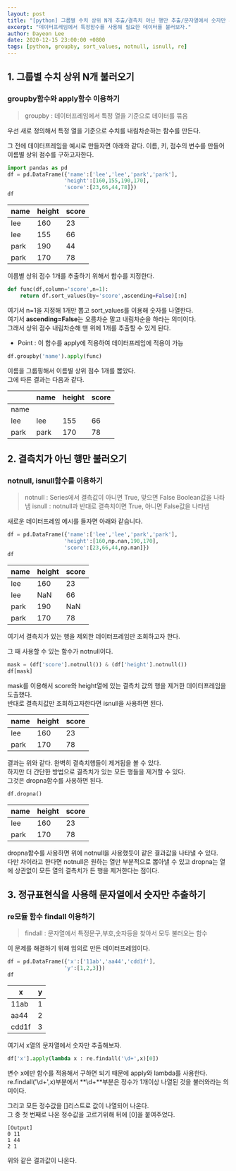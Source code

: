 ```yaml
---
layout: post
title: "[python] 그룹별 수치 상위 N개 추출/결측치 아닌 행만 추출/문자열에서 숫자만 추출"
excerpt: "데이터프레임에서 특정함수를 사용해 필요한 데이터를 불러보자."
author: Dayeon Lee
date: 2020-12-15 23:00:00 +0800
tags: [python, groupby, sort_values, notnull, isnull, re]
---
```


## 1. 그룹별 수치 상위 N개 불러오기
### groupby함수와 apply함수 이용하기 

> groupby : 데이터프레임에서 특정 열을 기준으로 데이터를 묶음

우선 새로 정의해서 특정 열을 기준으로 수치를 내림차순하는 함수를 만든다.   

그 전에 데이터프레임을 예시로 만들자면 아래와 같다. 
이름, 키, 점수의 변수를 만들어 이름별 상위 점수를 구하고자한다.   

```python 
import pandas as pd
df = pd.DataFrame({'name':['lee','lee','park','park'],
                  'height':[160,155,190,170],
                  'score':[23,66,44,78]})
df
```

|name|height|score|
|--|--|--|
|lee|160|23|
|lee|155|66|
|park|190|44|
|park|170|78|


이름별 상위 점수 1개를 추출하기 위해서 함수를 지정한다.  

```python
def func(df,column='score',n=1):
    return df.sort_values(by='score',ascending=False)[:n]
 ```
 
 여기서 n=1을 지정해 1개만 뽑고 sort_values를 이용해 숫자를 나열한다.    
 여기서 **ascending=False**는 오름차순 말고 내림차순을 하라는 의미이다.   
 그래서 상위 점수 내림차순해 맨 위에 1개를 추출할 수 있게 된다.   

* Point : 이 함수를 apply에 적용하여 데이터프레임에 적용이 가능

```python
df.groupby('name').apply(func)
```

이름을 그룹핑해서 이름별 상위 점수 1개를 뽑았다.    
그에 따른 결과는 다음과 같다.   

|  |name|height|score|
|--|--|--|--|
|name|  |  |  |				
|lee|lee|155|66|
|park|park|170|78|


## 2. 결측치가 아닌 행만 불러오기
### notnull, isnull함수를 이용하기  

> notnull : Series에서 결측값이 아니면 True, 맞으면 False Boolean값을 나타냄
> isnull : notnull과 반대로 결측치이면 True, 아니면 False값을 나타냄  


새로운 데이터프레임 예시를 들자면 아래와 같습니다. 
```python
df = pd.DataFrame({'name':['lee','lee','park','park'],
                  'height':[160,np.nan,190,170],
                  'score':[23,66,44,np.nan]})
df
```

|name|height|score|
|--|--|--|
|lee|160|23|
|lee|NaN|66|
|park|190|NaN|
|park|170|78|

여기서 결측치가 있는 행을 제외한 데이터프레임만 조회하고자 한다.  

그 때 사용할 수 있는 함수가 notnull이다.   

```python
mask = (df['score'].notnull()) & (df['height'].notnull())
df[mask]
```

mask를 이용해서 score와 height열에 있는 결측치 값의 행을 제거한 데이터프레임을 도출했다.  
반대로 결측치값만 조회하고자한다면 isnull을 사용하면 된다.   

|name|height|score|
|--|--|--|
|lee|160|23|
|park|170|78|

결과는 위와 같다. 완벽히 결측치행들이 제거됨을 볼 수 있다.  
하지만 더 간단한 방법으로 결측치가 있는 모든 행들을 제거할 수 있다.   
그것은 dropna함수를 사용하면 된다.  

```python
df.dropna()
```

|name|height|score|
|--|--|--|
|lee|160|23|
|park|170|78|

dropna함수를 사용하면 위에 notnull을 사용했듯이 같은 결과값을 나타낼 수 있다.  
다만 차이라고 한다면 notnull은 원하는 열만 부분적으로 뽑아낼 수 있고 dropna는 열에 상관없이 모든 열의 결측치가 든 행을 제거한다는 점이다.   


## 3. 정규표현식을 사용해 문자열에서 숫자만 추출하기
### re모듈 함수 findall 이용하기

> findall : 문자열에서 특정문구,부호,숫자등을 찾아서 모두 불러오는 함수

이 문제를 해결하기 위해 임의로 만든 데이터프레임이다.  

```python
df = pd.DataFrame({'x':['11ab','aa44','cdd1f'],
                  'y':[1,2,3]})
df
```

|x|y|
|--|--|
|11ab|1|
|aa44|2|
|cdd1f|3|

여기서 x열의 문자열에서 숫자만 추출해보자.   

```python
df['x'].apply(lambda x : re.findall('\d+',x)[0])
```

변수 x에만 함수를 적용해서 구하면 되기 때문에 apply와 lambda를 사용한다.   
re.findall('\d+',x)부분에서 **\d+**부분은 정수가 1개이상 나열된 것을 불러와라는 의미이다.  

그리고 모든 정수값을 []리스트로 값이 나열되어 나온다.  
그 중 첫 번째로 나온 정수값을 고르기위해 뒤에 [0]을 붙여주었다.    

```
[Output]
0 11
1 44
2 1 
```

위와 같은 결과값이 나온다.   
